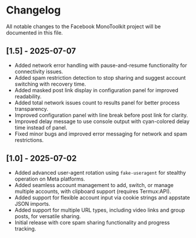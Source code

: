 # Changelog

All notable changes to the Facebook MonoToolkit project will be documented in this file.

## [1.5] - 2025-07-07

- Added network error handling with pause-and-resume functionality for connectivity issues.
- Added spam restriction detection to stop sharing and suggest account switching with recovery time.
- Added masked post link display in configuration panel for improved readability.
- Added total network issues count to results panel for better process transparency.
- Improved configuration panel with line break before post link for clarity.
- Improved delay message to use console output with cyan-colored delay time instead of panel.
- Fixed minor bugs and improved error messaging for network and spam restrictions.

## [1.0] - 2025-07-02

- Added advanced user-agent rotation using `fake-useragent` for stealthy operation on Meta platforms.
- Added seamless account management to add, switch, or manage multiple accounts, with clipboard support (requires Termux:API).
- Added support for flexible account input via cookie strings and appstate JSON imports.
- Added support for multiple URL types, including video links and group posts, for versatile sharing.
- Initial release with core spam sharing functionality and progress tracking.
